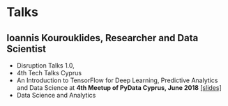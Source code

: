 # Talks
## Ioannis Kourouklides, Researcher and Data Scientist

- Disruption Talks 1.0, 
- 4th Tech Talks Cyprus
- An Introduction to TensorFlow for Deep Learning, Predictive Analytics and Data Science at __4th Meetup of PyData Cyprus, June 2018__ [[slides]](https://goo.gl/FpQptB)
- Data Science and Analytics
